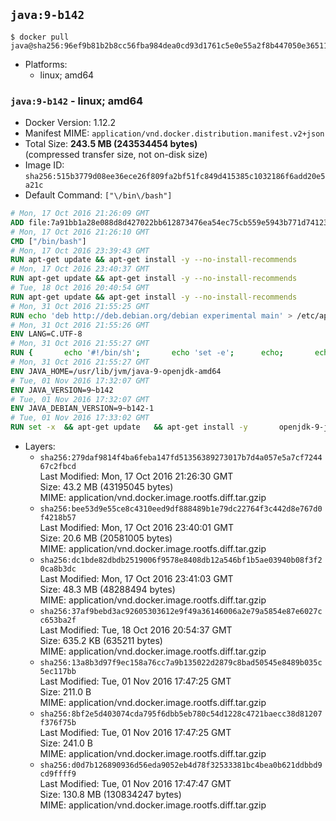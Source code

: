 ## `java:9-b142`

```console
$ docker pull java@sha256:96ef9b81b2b8cc56fba984dea0cd93d1761c5e0e55a2f8b447050e36511c37aa
```

-	Platforms:
	-	linux; amd64

### `java:9-b142` - linux; amd64

-	Docker Version: 1.12.2
-	Manifest MIME: `application/vnd.docker.distribution.manifest.v2+json`
-	Total Size: **243.5 MB (243534454 bytes)**  
	(compressed transfer size, not on-disk size)
-	Image ID: `sha256:515b3779d08ee36ece26f809fa2bf51fc849d415385c1032186f6add20e5a21c`
-	Default Command: `["\/bin\/bash"]`

```dockerfile
# Mon, 17 Oct 2016 21:26:09 GMT
ADD file:7a91bb1a28e088d8d427022bb612873476ea54ec75cb559e5943b771d7412386 in / 
# Mon, 17 Oct 2016 21:26:10 GMT
CMD ["/bin/bash"]
# Mon, 17 Oct 2016 23:39:43 GMT
RUN apt-get update && apt-get install -y --no-install-recommends 		ca-certificates 		curl 		wget 	&& rm -rf /var/lib/apt/lists/*
# Mon, 17 Oct 2016 23:40:37 GMT
RUN apt-get update && apt-get install -y --no-install-recommends 		bzr 		git 		mercurial 		openssh-client 		subversion 				procps 	&& rm -rf /var/lib/apt/lists/*
# Tue, 18 Oct 2016 20:40:54 GMT
RUN apt-get update && apt-get install -y --no-install-recommends 		bzip2 		unzip 		xz-utils 	&& rm -rf /var/lib/apt/lists/*
# Mon, 31 Oct 2016 21:55:25 GMT
RUN echo 'deb http://deb.debian.org/debian experimental main' > /etc/apt/sources.list.d/experimental.list
# Mon, 31 Oct 2016 21:55:26 GMT
ENV LANG=C.UTF-8
# Mon, 31 Oct 2016 21:55:27 GMT
RUN { 		echo '#!/bin/sh'; 		echo 'set -e'; 		echo; 		echo 'dirname "$(dirname "$(readlink -f "$(which javac || which java)")")"'; 	} > /usr/local/bin/docker-java-home 	&& chmod +x /usr/local/bin/docker-java-home
# Mon, 31 Oct 2016 21:55:27 GMT
ENV JAVA_HOME=/usr/lib/jvm/java-9-openjdk-amd64
# Tue, 01 Nov 2016 17:32:07 GMT
ENV JAVA_VERSION=9~b142
# Tue, 01 Nov 2016 17:32:07 GMT
ENV JAVA_DEBIAN_VERSION=9~b142-1
# Tue, 01 Nov 2016 17:33:02 GMT
RUN set -x 	&& apt-get update 	&& apt-get install -y 		openjdk-9-jdk-headless="$JAVA_DEBIAN_VERSION" 	&& rm -rf /var/lib/apt/lists/* 	&& [ "$JAVA_HOME" = "$(docker-java-home)" ]
```

-	Layers:
	-	`sha256:279daf9814f4ba6feba147fd51356389273017b7d4a057e5a7cf724467c2fbcd`  
		Last Modified: Mon, 17 Oct 2016 21:26:30 GMT  
		Size: 43.2 MB (43195045 bytes)  
		MIME: application/vnd.docker.image.rootfs.diff.tar.gzip
	-	`sha256:bee53d9e55ce8c4310eed9df888489b1e79dc22764f3c442d8e767d0f4218b57`  
		Last Modified: Mon, 17 Oct 2016 23:40:01 GMT  
		Size: 20.6 MB (20581005 bytes)  
		MIME: application/vnd.docker.image.rootfs.diff.tar.gzip
	-	`sha256:dc1bde82dbdb2519006f9578e8408db12a546bf1b5ae03940b08f3f20ca8b3dc`  
		Last Modified: Mon, 17 Oct 2016 23:41:03 GMT  
		Size: 48.3 MB (48288494 bytes)  
		MIME: application/vnd.docker.image.rootfs.diff.tar.gzip
	-	`sha256:37af9bebd3ac92605303612e9f49a36146006a2e79a5854e87e6027cc653ba2f`  
		Last Modified: Tue, 18 Oct 2016 20:54:37 GMT  
		Size: 635.2 KB (635211 bytes)  
		MIME: application/vnd.docker.image.rootfs.diff.tar.gzip
	-	`sha256:13a8b3d97f9ec158a76cc7a9b135022d2879c8bad50545e8489b035c5ec117bb`  
		Last Modified: Tue, 01 Nov 2016 17:47:25 GMT  
		Size: 211.0 B  
		MIME: application/vnd.docker.image.rootfs.diff.tar.gzip
	-	`sha256:8bf2e5d403074cda795f6dbb5eb780c54d1228c4721baecc38d81207f376f75b`  
		Last Modified: Tue, 01 Nov 2016 17:47:25 GMT  
		Size: 241.0 B  
		MIME: application/vnd.docker.image.rootfs.diff.tar.gzip
	-	`sha256:d0d7b126890936d56eda9052eb4d78f32533381bc4bea0b621ddbbd9cd9ffff9`  
		Last Modified: Tue, 01 Nov 2016 17:47:47 GMT  
		Size: 130.8 MB (130834247 bytes)  
		MIME: application/vnd.docker.image.rootfs.diff.tar.gzip
